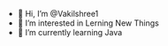 - 👋 Hi, I’m @Vakilshree1
- 👀 I’m interested in Lerning New Things
- 🌱 I’m currently learning Java


<!---
Vakilshree1/Vakilshree1 is a ✨ special ✨ repository because its `README.md` (this file) appears on your GitHub profile.
You can click the Preview link to take a look at your changes.
--->
